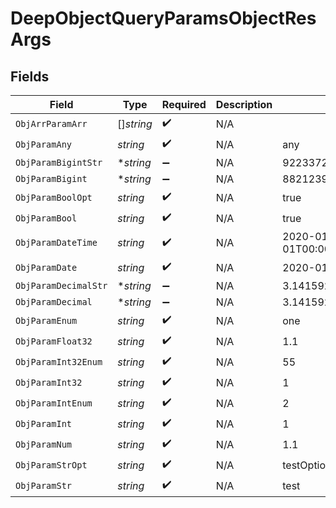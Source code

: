 # DeepObjectQueryParamsObjectResArgs


## Fields

| Field                          | Type                           | Required                       | Description                    | Example                        |
| ------------------------------ | ------------------------------ | ------------------------------ | ------------------------------ | ------------------------------ |
| `ObjArrParamArr`               | []*string*                     | :heavy_check_mark:             | N/A                            |                                |
| `ObjParamAny`                  | *string*                       | :heavy_check_mark:             | N/A                            | any                            |
| `ObjParamBigintStr`            | **string*                      | :heavy_minus_sign:             | N/A                            | 9223372036854775808            |
| `ObjParamBigint`               | **string*                      | :heavy_minus_sign:             | N/A                            | 8821239038968084               |
| `ObjParamBoolOpt`              | *string*                       | :heavy_check_mark:             | N/A                            | true                           |
| `ObjParamBool`                 | *string*                       | :heavy_check_mark:             | N/A                            | true                           |
| `ObjParamDateTime`             | *string*                       | :heavy_check_mark:             | N/A                            | 2020-01-01T00:00:00.000000001Z |
| `ObjParamDate`                 | *string*                       | :heavy_check_mark:             | N/A                            | 2020-01-01                     |
| `ObjParamDecimalStr`           | **string*                      | :heavy_minus_sign:             | N/A                            | 3.14159265358979344719667586   |
| `ObjParamDecimal`              | **string*                      | :heavy_minus_sign:             | N/A                            | 3.141592653589793              |
| `ObjParamEnum`                 | *string*                       | :heavy_check_mark:             | N/A                            | one                            |
| `ObjParamFloat32`              | *string*                       | :heavy_check_mark:             | N/A                            | 1.1                            |
| `ObjParamInt32Enum`            | *string*                       | :heavy_check_mark:             | N/A                            | 55                             |
| `ObjParamInt32`                | *string*                       | :heavy_check_mark:             | N/A                            | 1                              |
| `ObjParamIntEnum`              | *string*                       | :heavy_check_mark:             | N/A                            | 2                              |
| `ObjParamInt`                  | *string*                       | :heavy_check_mark:             | N/A                            | 1                              |
| `ObjParamNum`                  | *string*                       | :heavy_check_mark:             | N/A                            | 1.1                            |
| `ObjParamStrOpt`               | *string*                       | :heavy_check_mark:             | N/A                            | testOptional                   |
| `ObjParamStr`                  | *string*                       | :heavy_check_mark:             | N/A                            | test                           |